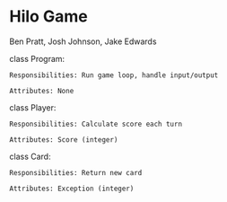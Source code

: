 # Hilo Game
Ben Pratt, Josh Johnson, Jake Edwards

class Program: 

    Responsibilities: Run game loop, handle input/output

    Attributes: None

class Player:

    Responsibilities: Calculate score each turn

    Attributes: Score (integer)

class Card:

    Responsibilities: Return new card

    Attributes: Exception (integer)

